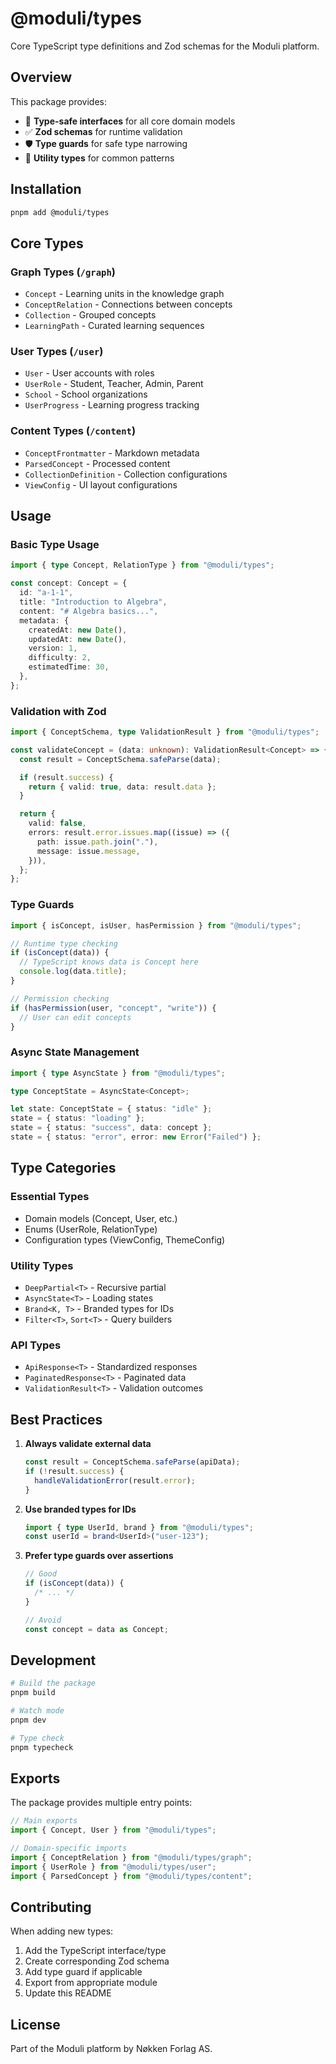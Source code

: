 # @moduli/types

Core TypeScript type definitions and Zod schemas for the Moduli platform.

## Overview

This package provides:

- 🎯 **Type-safe interfaces** for all core domain models
- ✅ **Zod schemas** for runtime validation
- 🛡️ **Type guards** for safe type narrowing
- 🔧 **Utility types** for common patterns

## Installation

```bash
pnpm add @moduli/types
```

## Core Types

### Graph Types (`/graph`)

- `Concept` - Learning units in the knowledge graph
- `ConceptRelation` - Connections between concepts
- `Collection` - Grouped concepts
- `LearningPath` - Curated learning sequences

### User Types (`/user`)

- `User` - User accounts with roles
- `UserRole` - Student, Teacher, Admin, Parent
- `School` - School organizations
- `UserProgress` - Learning progress tracking

### Content Types (`/content`)

- `ConceptFrontmatter` - Markdown metadata
- `ParsedConcept` - Processed content
- `CollectionDefinition` - Collection configurations
- `ViewConfig` - UI layout configurations

## Usage

### Basic Type Usage

```typescript
import { type Concept, RelationType } from "@moduli/types";

const concept: Concept = {
  id: "a-1-1",
  title: "Introduction to Algebra",
  content: "# Algebra basics...",
  metadata: {
    createdAt: new Date(),
    updatedAt: new Date(),
    version: 1,
    difficulty: 2,
    estimatedTime: 30,
  },
};
```

### Validation with Zod

```typescript
import { ConceptSchema, type ValidationResult } from "@moduli/types";

const validateConcept = (data: unknown): ValidationResult<Concept> => {
  const result = ConceptSchema.safeParse(data);

  if (result.success) {
    return { valid: true, data: result.data };
  }

  return {
    valid: false,
    errors: result.error.issues.map((issue) => ({
      path: issue.path.join("."),
      message: issue.message,
    })),
  };
};
```

### Type Guards

```typescript
import { isConcept, isUser, hasPermission } from "@moduli/types";

// Runtime type checking
if (isConcept(data)) {
  // TypeScript knows data is Concept here
  console.log(data.title);
}

// Permission checking
if (hasPermission(user, "concept", "write")) {
  // User can edit concepts
}
```

### Async State Management

```typescript
import { type AsyncState } from "@moduli/types";

type ConceptState = AsyncState<Concept>;

let state: ConceptState = { status: "idle" };
state = { status: "loading" };
state = { status: "success", data: concept };
state = { status: "error", error: new Error("Failed") };
```

## Type Categories

### Essential Types

- Domain models (Concept, User, etc.)
- Enums (UserRole, RelationType)
- Configuration types (ViewConfig, ThemeConfig)

### Utility Types

- `DeepPartial<T>` - Recursive partial
- `AsyncState<T>` - Loading states
- `Brand<K, T>` - Branded types for IDs
- `Filter<T>`, `Sort<T>` - Query builders

### API Types

- `ApiResponse<T>` - Standardized responses
- `PaginatedResponse<T>` - Paginated data
- `ValidationResult<T>` - Validation outcomes

## Best Practices

1. **Always validate external data**

   ```typescript
   const result = ConceptSchema.safeParse(apiData);
   if (!result.success) {
     handleValidationError(result.error);
   }
   ```

2. **Use branded types for IDs**

   ```typescript
   import { type UserId, brand } from "@moduli/types";
   const userId = brand<UserId>("user-123");
   ```

3. **Prefer type guards over assertions**

   ```typescript
   // Good
   if (isConcept(data)) {
     /* ... */
   }

   // Avoid
   const concept = data as Concept;
   ```

## Development

```bash
# Build the package
pnpm build

# Watch mode
pnpm dev

# Type check
pnpm typecheck
```

## Exports

The package provides multiple entry points:

```typescript
// Main exports
import { Concept, User } from "@moduli/types";

// Domain-specific imports
import { ConceptRelation } from "@moduli/types/graph";
import { UserRole } from "@moduli/types/user";
import { ParsedConcept } from "@moduli/types/content";
```

## Contributing

When adding new types:

1. Add the TypeScript interface/type
2. Create corresponding Zod schema
3. Add type guard if applicable
4. Export from appropriate module
5. Update this README

## License

Part of the Moduli platform by Nøkken Forlag AS.
